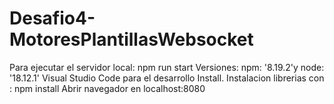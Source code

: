# Desafio4-MotoresPlantillasWebsocket

Para ejecutar el servidor local: npm run start 
Versiones: npm: '8.19.2'y node: '18.12.1'
Visual Studio Code para el desarrollo Install.
Instalacion librerias con : npm install
Abrir navegador en localhost:8080

